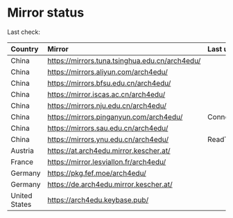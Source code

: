 <script src="./time.js"></script>
# Mirror status
Last check: <script type="text/javascript">localize(1671763198.081335);</script>

|Country|Mirror|Last update|
|:------|:-----|:----------|
|China|https://mirrors.tuna.tsinghua.edu.cn/arch4edu/|<script type="text/javascript">localize(1671734141);</script>|
|China|https://mirrors.aliyun.com/arch4edu/|<script type="text/javascript">localize(1671734141);</script>|
|China|https://mirrors.bfsu.edu.cn/arch4edu/|<script type="text/javascript">localize(1671734141);</script>|
|China|https://mirror.iscas.ac.cn/arch4edu/|<script type="text/javascript">localize(1671734141);</script>|
|China|https://mirrors.nju.edu.cn/arch4edu/|<script type="text/javascript">localize(1671691002);</script>|
|China|https://mirrors.pinganyun.com/arch4edu/|ConnectTimeout|
|China|https://mirrors.sau.edu.cn/arch4edu/|<script type="text/javascript">localize(1671258899);</script>|
|China|https://mirrors.ynu.edu.cn/arch4edu/|ReadTimeout|
|Austria|https://at.arch4edu.mirror.kescher.at/|<script type="text/javascript">localize(1671734141);</script>|
|France|https://mirror.lesviallon.fr/arch4edu/|<script type="text/javascript">localize(1671734141);</script>|
|Germany|https://pkg.fef.moe/arch4edu/|<script type="text/javascript">localize(1671734141);</script>|
|Germany|https://de.arch4edu.mirror.kescher.at/|<script type="text/javascript">localize(1671734141);</script>|
|United States|https://arch4edu.keybase.pub/|<script type="text/javascript">localize(1671691002);</script>|

<script src="./tablefilter/tablefilter.js"></script>
<script src="./table.js"></script>